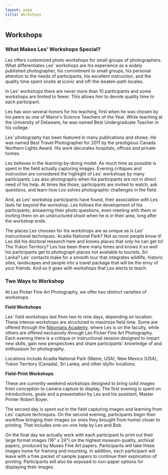 ```yaml
---
layout: page
title: Workshops
---
```

## Workshops

### What Makes Les' Workshops Special?

Les offers customized photo workshops for small groups of photographers. What differentiates Les' workshops are his experience as a widely published photographer, his commitment to small groups, his personal attention to the needs of participants, his excellent instruction, and the quality time spent onsite at iconic and off-the-beaten-path locales. 

In Les' workshops there are never more than 10 participants and some workshops are limited to fewer. This allows him to devote quality time to each participant. 

Les has won several honors for his teaching, first when he was chosen by his peers as one of Maine's Science Teachers of the Year. While teaching at the University of Delaware, he was named Best Undergraduate Teacher in his college. 

Les' photography has been featured in many publications and shows. He was named Best Travel Photographer for 2011 by the prestigious Canada Northern Lights Award. His work decorates hospitals, offices and private homes. 

Les believes in the learning-by-doing model. As much time as possible is spent in the field actually capturing images. Evening critiques and instruction are considered the highlight of Les' workshops by many participants. Les also photographs when his participants are not in direct need of his help. At times like those, participants are invited to watch, ask questions, and learn how Les solves photographic challenges in the field.  

And, as Les' workshop participants have found, their association with Les lasts far beyond the workshop. Les follows the development of his participants, answering their photo questions, even meeting with them or inviting them on an unstructured shoot when he is in their area, long after the workshop ends. 

The places Les chooses for his workshops are as unique as is Les' instructional techniques. Acadia National Park? Not as most people know it! Les did his doctoral research here and knows places that only he can get to! The Yukon Territory? Les has been there many times and knows it so well his participants get to photograph places not available to tourists. Sri Lanka? Les' contacts make for a smooth tour that integrates wildlife, historic sites, landscapes and people into a travel package that will be the envy of your friends. And so it goes with workshops that Les elects to teach. 

### Two Ways to Workshop

At Les Picker Fine Art Photography, we offer two distinct varieties of workshops. 

**Field Workshops**

Les' field workshops last from two to nine days, depending on location. These intense workshops are structured to maximize field time.  Some are offered through the [Nikonians Academy](http://www.nikoniansacademy.com/viewFacultyPage.html?page_id=7), where Les is on the faculty, while others are offered exclusively through Les Picker Fine Art Photography. Each evening there is a critique or instructional session designed to impart new skills, gain new perspectives and share participants' knowledge of and enthusiasm for photography. 

Locations include Acadia National Park (Maine, USA), New Mexico (USA), Yukon Territory (Canada), Sri Lanka, and other idyllic locations.


**Field-Print Workshops**

These are currently weekend workshops designed to bring solid images from conception to camera capture to display. The first evening is spent on introductions, goals and a presentation by Les and his assistant, Master Printer Robert Boyer. 

The second day is spent out in the field capturing images and learning from Les' capture techniques. On the second evening, participants begin their workflow bringing their images (or ones they brought from home) closer to printing. That includes one-on-one help by Les and Bob. 

On the final day we actually work with each participant to print out their large format images (16" x 24") on the highest museum-quality, archival papers, produced by Museo Fine Art papers. Participants will take these images home for framing and mounting. In addition, each participant will leave with a free packet of sample papers to continue their exploration of printing. Participants will also be exposed to non-paper options for displaying their images. 

